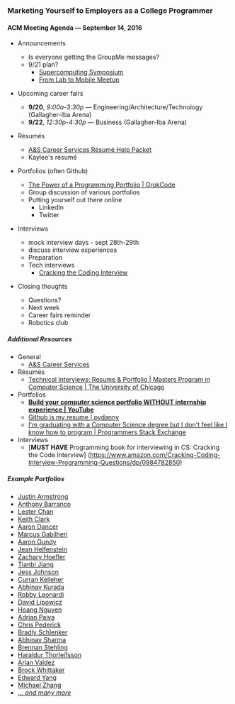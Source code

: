 ### Marketing Yourself to Employers as a College Programmer

#### ACM Meeting Agenda — September 14, 2016

- Announcements
  - Is everyone getting the GroupMe messages?
  - 9/21 plan?
    - [Supercomputing Symposium](http://symposium.oscer.ou.edu/)
    - [From Lab to Mobile Meetup](https://appcenter.okstate.edu/content/lab2mobile)
    
- Upcoming career fairs
  - **9/20**, *9:00a-3:30p* — Engineering/Architecture/Technology (Gallagher-Iba Arena)
  - **9/22**, *12:30p-4:30p* — Business (Gallagher-Iba Arena)
  
- Résumés
  - [A&S Career Services Résumé Help Packet](http://ascareers.okstate.edu/images/pdf/packets/Resume_packet_for_prehealth_math_and_science_majors.pdf)
  - Kaylee's résumé

- Portfolios (often Github)
  - [The Power of a Programming Portfolio | GrokCode](http://grokcode.com/58/the-power-of-a-programming-portfolio/)
  - Group discussion of various portfolios
  - Putting yourself out there online
    - LinkedIn
    - Twitter

- Interviews
  - mock interview days - sept 28th-29th
  - discuss interview experiences
  - Preparation
  - Tech interviews
    - [Cracking the Coding Interview](http://www.crackingthecodinginterview.com/)

- Closing thoughts
  - Questions?
  - Next week
  - Career fairs reminder
  - Robotics club

##### Additional Resources
- General
  - [A&S Career Services](https://ascareers.okstate.edu)
- Résumés
  - [Technical Interviews: Resume & Portfolio | Masters Program in Computer Science | The University of Chicago](https://masters.cs.uchicago.edu/page/technical-interviews-resume-portfolio)
- Portfolios
  - **[Build your computer science portfolio WITHOUT internship experience | YouTube](https://www.youtube.com/watch?v=fkEgdOIQoUk)**
  - [Github is my resume | pydanny](http://pydanny.blogspot.com/2011/08/github-is-my-resume.html)
  - [I'm graduating with a Computer Science degree but I don't feel like I know how to program | Programmers Stack Exchange](http://programmers.stackexchange.com/questions/43528/im-graduating-with-a-computer-science-degree-but-i-dont-feel-like-i-know-how-t)
- Interviews
  - [**MUST HAVE** Programming book for interviewing in CS: Cracking the Code Interview] (https://www.amazon.com/Cracking-Coding-Interview-Programming-Questions/dp/0984782850)

##### Example Portfolios
- [Justin Armstrong](https://github.com/justinmeister)
- [Anthony Barranco](http://anthonybarranco.com/)
- [Lester Chan](https://lesterchan.net/portfolio/programming/)
- [Keith Clark](http://keithclark.co.uk/)
- [Aaron Dancer](http://aarondancer.com/)
- [Marcus Gabilheri](https://github.com/fnk0)
- [Aaron Gundy](http://www.agundy.com/projects/)
- [Jean Helfenstein](http://www.jeanhelfenstein.com/)
- [Zachary Hoefler](https://zachhoefler.com/)
- [Tianbi Jiang](http://www.utdallas.edu/~txj131430/)
- [Jess Johnson](http://grokcode.com/programmer-portfolio/)
- [Curran Kelleher](https://github.com/curran/portfolio)
- [Abhinav Kurada](http://akurada.tech/)
- [Robby Leonardi](http://www.rleonardi.com/design-portfolio/)
- [David Lipowicz](http://borntostudycomputerscience.com/)
- [Hoang Nguyen](http://hoangnm.com/)
- [Adrian Paiva](http://www.adrianpaiva.com/)
- [Chris Pederick](http://chrispederick.com/)
- [Bradly Schlenker](http://bradly.me/)
- [Abhinav Sharma](https://github.com/ExC0d3)
- [Brennan Stehling](http://brennanmke.github.io/Portfolio/)
- [Haraldur Thorleifsson](http://haraldurthorleifsson.com/)
- [Arian Valdez](http://arianv.com/)
- [Brock Whittaker](http://www.lavancier.com/)
- [Edward Yang](http://ezyang.com/)
- [Michael Zhang](http://zhang165.github.io/index.html)
- *[... and many more](https://github.com/HackathonHackers/personal-sites)*
